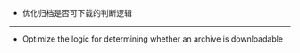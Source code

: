 - 优化归档是否可下载的判断逻辑

--------------------

- Optimize the logic for determining whether an archive is downloadable